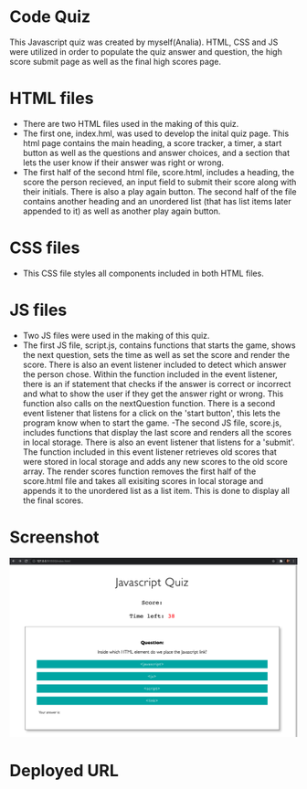 # Code Quiz

This Javascript quiz was created by myself(Analia). HTML, CSS and JS were utilized in order to populate the quiz answer and question, the high score submit page as well as the final high scores page.

# HTML files

- There are two HTML files used in the making of this quiz.
- The first one, index.hml, was used to develop the inital quiz page. This html page contains the main heading, a score tracker, a timer, a start button as well as the questions and answer choices, and a section that lets the user know if their answer was right or wrong.
- The first half of the second html file, score.html, includes a heading, the score the person recieved, an input field to submit their score along with their initials. There is also a play again button.  The second half of the file contains another heading and an unordered list (that has list items later appended to it) as well as another play again button.

# CSS files
- This CSS file styles all components included in both HTML files.

# JS files 
- Two JS files were used in the making of this quiz.
- The first JS file, script.js, contains functions that starts the game, shows the next question, sets the time as well as set the score and render the score. There is also an event listener included to detect which answer the person chose. Within the function included in the event listener, there is an if statement that checks if the answer is correct or incorrect and what to show the user if they get the answer right or wrong. This function also calls on the nextQuestion function. There is a second event listener that listens for a click on the 'start button', this lets the program know when to start the game.
-The second JS file, score.js, includes functions that display the last score and renders all the scores in local storage. There is also an event listener that listens for a 'submit'. The function included in this event listener retrieves old scores that were stored in local storage and adds any new scores to the old score array. The render scores function removes the first half of the score.html file and takes all exisiting scores in local storage and appends it to the unordered list as a list item. This is done to display all the final scores.


# Screenshot
![](Screenshot.png)

# Deployed URL 